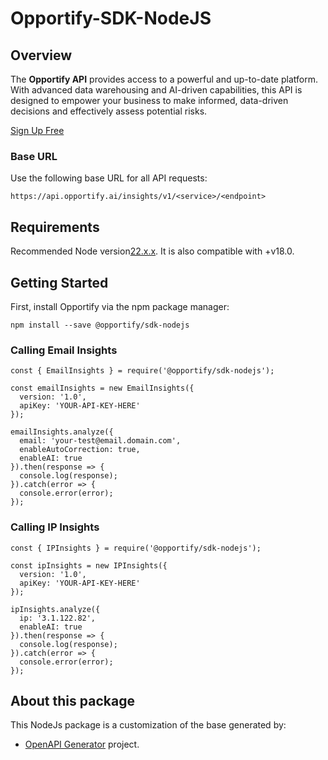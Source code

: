 # Opportify-SDK-NodeJS

## Overview

The **Opportify API** provides access to a powerful and up-to-date platform. With advanced data warehousing and AI-driven capabilities, this API is designed to empower your business to make informed, data-driven decisions and effectively assess potential risks.

[Sign Up Free](https://www.opportify.ai)

### Base URL
Use the following base URL for all API requests:

```plaintext
https://api.opportify.ai/insights/v1/<service>/<endpoint>
```

## Requirements

Recommended Node version[22.x.x](https://nodejs.org/en/blog/release/v22.11.0). It is also compatible with +v18.0.

## Getting Started

First, install Opportify via the npm package manager:

```
npm install --save @opportify/sdk-nodejs
```

### Calling Email Insights

```
const { EmailInsights } = require('@opportify/sdk-nodejs');

const emailInsights = new EmailInsights({ 
  version: '1.0',
  apiKey: 'YOUR-API-KEY-HERE'
});

emailInsights.analyze({
  email: 'your-test@email.domain.com',
  enableAutoCorrection: true,
  enableAI: true
}).then(response => {
  console.log(response);  
}).catch(error => {
  console.error(error);
});
```

### Calling IP Insights

```
const { IPInsights } = require('@opportify/sdk-nodejs');

const ipInsights = new IPInsights({ 
  version: '1.0',
  apiKey: 'YOUR-API-KEY-HERE'
});

ipInsights.analyze({
  ip: '3.1.122.82',
  enableAI: true
}).then(response => {
  console.log(response);  
}).catch(error => {
  console.error(error);
});
```

## About this package

This NodeJs package is a customization of the base generated by:

- [OpenAPI Generator](https://openapi-generator.tech) project.

